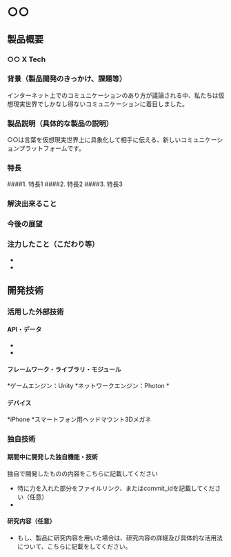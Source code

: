 # ○○
## 製品概要
### ○○ X Tech

### 背景（製品開発のきっかけ、課題等）
インターネット上でのコミュニケーションのあり方が議論される中、私たちは仮想現実世界でしかなし得ないコミュニケーションに着目しました。

### 製品説明（具体的な製品の説明）
○○は言葉を仮想現実世界上に具象化して相手に伝える、新しいコミュニケーションプラットフォームです。

### 特長
####1. 特長1
####2. 特長2
####3. 特長3

### 解決出来ること

### 今後の展望

### 注力したこと（こだわり等）
*
*

## 開発技術
### 活用した外部技術
#### API・データ
*
*

#### フレームワーク・ライブラリ・モジュール
*ゲームエンジン：Unity
*ネットワークエンジン：Photon
*

#### デバイス
*iPhone
*スマートフォン用ヘッドマウント3Dメガネ

### 独自技術
#### 期間中に開発した独自機能・技術
独自で開発したものの内容をこちらに記載してください
* 特に力を入れた部分をファイルリンク、またはcommit_idを記載してください（任意）
*

#### 研究内容（任意）
* もし、製品に研究内容を用いた場合は、研究内容の詳細及び具体的な活用法について、こちらに記載をしてください。
